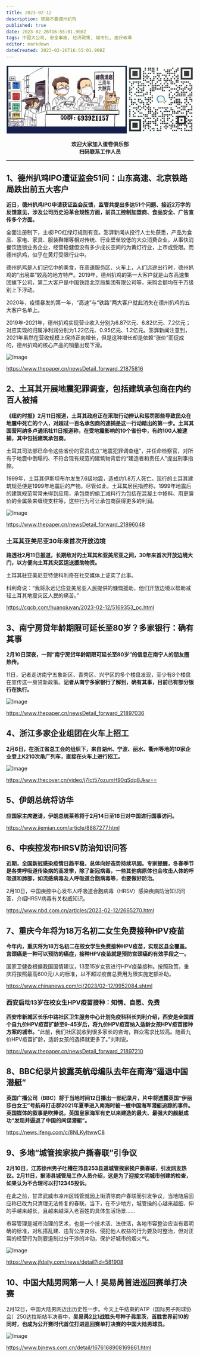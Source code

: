 ```yaml
---
title: 2023-02-12
description: 铁路不要德州扒鸡
published: true
date: 2023-02-26T16:55:01.908Z
tags: 中国大公司, 安全事故, 经济政策, 城市化, 医疗改革
editor: markdown
dateCreated: 2023-02-26T16:55:01.908Z
---
```


<center style="font-weight:bold;">
  <img src="/assets/join.png" alt="加入蛋卷俱乐部"><br/>
  <p>欢迎大家加入蛋卷俱乐部<br/>扫码联系工作人员</p>
</center>

---
## 1、德州扒鸡IPO遭证监会51问：山东高速、北京铁路局跌出前五大客户

**近日，德州扒鸡IPO申请获证监会反馈，监管共提出多达51个问题、接近2万字的反馈意见，涉及公司历史沿革合规性方面，前员工控制加盟商、食品安全、广告宣传多个方面。**



全面注册制下，主板IPO红绿灯规则有变。澎湃新闻从投行人士处获悉，产品为食品、家电、家具、服装鞋帽等相对传统、行业壁垒较低的大众消费企业，从事快消餐饮连锁业务企业，经营稳健但没有多少成长空间的为黄灯行业，上市或受限。而德州扒鸡，似乎在黄灯受限行业中。 



德州扒鸡是人们记忆中的美食，在高速服务区、火车上，人们远途出行时，德州扒鸡的“出境率”较高的地方特产。2019年，德州扒鸡的第一大客户就是山东高速集团旗下公司，第二大客户是中国铁路北京局集团有限公司等，采购金额均在千万级别上下浮动。



2020年，疫情暴发的第一年，“高速”与“铁路”两大客户就此消失在德州扒鸡的五大客户名单上。



2019年-2021年，德州扒鸡实现营业收入分别为6.87亿元、6.82亿元、7.2亿元；对应实现的归属净利润分别为1.22亿元、0.95亿元、1.2亿元。澎湃新闻注意到，2021年虽然在营收规模上保持正向增长，但是这种增长却是依赖“涨价”而促成的，德州扒鸡的核心产品的销量出现下滑。

![Image](https://img.bedtime.news/2023/02/27/63fb8ec16e7f3.jpeg)

https://www.thepaper.cn/newsDetail_forward_21875816 

## 2、土耳其开展地震犯罪调查，包括建筑承包商在内约百人被捕

**《纽约时报》2月11日报道，土耳其政府正在采取行动辨认和惩罚那些导致民众在地震中死亡的个人，对超过一百名承包商的逮捕是这一行动踏出的第一步。土耳其国营阿纳多卢通讯社11日报道称，在受地震影响的10个省份中，有约100人被逮捕，其中包括建筑承包商。**



土耳其司法部已命令这些省份的官员成立“地震犯罪调查组”，并任命检察官，对所有于地震中倒塌的、不符合现有规范的建筑物背后的“建造者和责任人”提出刑事指控。



1999年，土耳其伊斯坦布尔发生7.6级地震，造成约1.8万人死亡。现行的土耳其建筑规范便是1999年地震后的产物。尽管如此，土耳其居民指控称，1999年地震后的建筑规范常常未得到应用，承包商的偷工减料行为包括在混凝土中掺料、用更廉价的金属条来缠绕支柱等，这些行为可让承包商获得更多的利润。

![Image](https://img.bedtime.news/2023/02/27/63fb8ec34f313.jpeg)

https://www.thepaper.cn/newsDetail_forward_21896048 

### 土耳其亚美尼亚30年来首次开放边境

**路透社2月11日报道，长期敌对的土耳其和亚美尼亚之间，30年来首次开放边境大门，以方便向土耳其灾区运送援助物资。**



土耳其驻亚美尼亚特使科利奇在社交媒体上证实了此事。



科利奇说：“我将永远记住亚美尼亚人民提供的慷慨援助，他们开放边境以帮助减轻土耳其地震灾区人民的痛苦。”

https://cqcb.com/huanqiuyan/2023-02-12/5169353_pc.html 



## 3、南宁房贷年龄期限可延长至80岁？多家银行：确有其事

**2月10日深夜，一则“南宁房贷年龄期限可延长至80岁”的信息在南宁人的朋友圈热传。**



11日，记者走访南宁五象新区、青秀区、兴宁区的多个楼盘发现，至少有8个楼盘在宣传这一房贷新政策。**记者从南宁多家银行了解到，确有其事，目前已有部分银行在执行。**

![Image](https://img.bedtime.news/2023/02/27/63fb8ec54bd43.jpeg)

https://www.thepaper.cn/newsDetail_forward_21897036

## 4、浙江多家企业组团在火车上招工

**2月6日，在浙江省总工会的组织下，来自湖州、宁波、丽水、衢州等地的10家企业登上K210次甬广列车，直接在火车上进行招工。** 

![Image](https://img.bedtime.news/2023/02/27/63fb8ec8b1f18.png)

https://www.thecover.cn/video/j7lct57ozumH90qSdq8Jkw== 

## 5、伊朗总统将访华

**应国家主席邀请，伊朗总统莱希将于2月14日至16日对中国进行国事访问。**

https://www.jiemian.com/article/8887277.html 



## 6、中疾控发布HRSV防治知识问答

**近期，全国新冠感染疫情日趋平稳，总体向好态势持续巩固。专家提醒，冬春季节是各类呼吸道传染病的高发季，除了新冠病毒，一些其他病原体也会攻击人体的呼吸道和肺部，如流感病毒及人呼吸道合胞病毒等，也要做好防治。**



2月10日，中国疾控中心发布人呼吸道合胞病毒（HRSV）感染疾病防治知识问答，介绍HRSV病毒有关权威知识。

https://www.nbd.com.cn/articles/2023-02-12/2665270.html 



## 7、重庆今年将为18万名初二女生免费接种HPV疫苗

**今年内，重庆将为18万名初二在校女学生免费接种HPV疫苗，实现区县全覆盖。宫颈癌是一种可以预防的癌症，接种HPV疫苗就是预防宫颈癌的有效手段之一。**



国家卫健委根据我国国情建议，13至15岁女孩进行HPV疫苗接种。按照政策，重庆将按照最高600元/人的标准，以不超过疫苗总费用为限实施定额补助。

https://www.chinanews.com/cj/2023/02-12/9952084.shtml 

### 西安启动13岁在校女生HPV疫苗接种：知情、自愿、免费

**西安市新城区长乐中路社区卫生服务中心计划免疫科科长刘利介绍，西安是全国首个自九价HPV疫苗扩龄至9-45岁后，将九价HPV疫苗纳入适龄女孩HPV疫苗接种方案的城市。**“此前，我们社区就收到很多家长的咨询，群众需求比较高。随着九价HPV疫苗扩龄，适龄女孩的选择就更多了。”刘利说。

https://www.thepaper.cn/newsDetail_forward_21897210

## 8、BBC纪录片披露英航母编队去年在南海“逼退中国潜艇”

**英国广播公司（BBC）将于当地时间12日播出一部纪录片，片中将透露英国“伊丽莎白女王”号航母打击群2021年夏季进入南海时被一艘中国海军潜艇追踪的事件。英国媒体的叙事是吹捧说，英国皇家海军有史以来建造的最大、最强大的舰艇成功“发现并逼退了中国的间谍潜艇”。**

https://news.ifeng.com/c/8NLKyltwwC8 



## 9、多地“城管挨家挨户撕春联”引争议

**2月10日，江苏徐州男子吐槽在沛县253县道城管挨家挨户撕春联，引发网友热议。2月11日，据沛县城管局工作人员介绍，这是为了迎接文明城市创建的检查，如果认为不合理可以打12345投诉。**



在此之前，甘肃武威市凉州区城管就因上街清除商户春联而引发争议，当地随后回应称已改为只清理无法修复的春联。当下，在不少地方，城管操的心越来越细、伸的手越来越长，且越来越深入老百姓的具体生活场景……



市容管理是城市治理的艺术，也是一个技术活、法律活，各地市容整治应当有着明确的标准，对私搭乱建、违背公序良俗、侵犯他人权益的行为要及时整治，但对正常的经营行为则要遏制过分干涉的冲动，保护好城市的烟火气。

![Image](https://img.bedtime.news/2023/02/27/63fb8eca516d1.jpeg)

https://www.jfdaily.com/news/detail?id=581908 

## 10、中国大陆男网第一人！吴易昺首进巡回赛单打决赛

2月12日，中国大陆男网迈出历史性一步。今天上午结束的ATP（国际男子网球协会）250达拉斯站半决赛中，**吴易昺2比1战胜头号种子弗里茨，首胜世界前10的同时，也成为公开赛时代首位打进巡回赛单打决赛的中国大陆男球员。**

![Image](https://img.bedtime.news/2023/02/27/63fb8ece4c452.png)

https://www.bjnews.com.cn/detail/1676168908169861.html 



